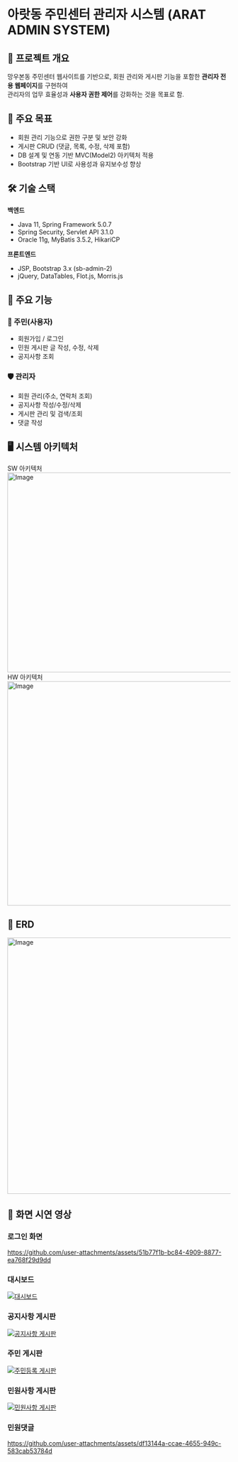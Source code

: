 # 아랏동 주민센터 관리자 시스템 (ARAT ADMIN SYSTEM)

## 📌 프로젝트 개요
망우본동 주민센터 웹사이트를 기반으로,
회원 관리와 게시판 기능을 포함한 **관리자 전용 웹페이지**를 구현하여  
관리자의 업무 효율성과 **사용자 권한 제어**를 강화하는 것을 목표로 함.

## 🎯 주요 목표
- 회원 관리 기능으로 권한 구분 및 보안 강화
- 게시판 CRUD (댓글, 목록, 수정, 삭제 포함)
- DB 설계 및 연동 기반 MVC(Model2) 아키텍처 적용
- Bootstrap 기반 UI로 사용성과 유지보수성 향상

## 🛠 기술 스택
**백엔드**
- Java 11, Spring Framework 5.0.7
- Spring Security, Servlet API 3.1.0
- Oracle 11g, MyBatis 3.5.2, HikariCP

**프론트엔드**
- JSP, Bootstrap 3.x (sb-admin-2)
- jQuery, DataTables, Flot.js, Morris.js

## 📂 주요 기능
### 👤 주민(사용자)
- 회원가입 / 로그인
- 민원 게시판 글 작성, 수정, 삭제
- 공지사항 조회

### 🛡 관리자
- 회원 관리(주소, 연락처 조회)
- 공지사항 작성/수정/삭제
- 게시판 관리 및 검색/조회
- 댓글 작성

## 🖥 시스템 아키텍처
SW 아키텍처
<img width="1222" height="450" alt="Image" src="https://github.com/user-attachments/assets/a76795b8-7fda-43db-bf60-b7119dffe031" />
HW 아키텍처
<img width="1244" height="505" alt="Image" src="https://github.com/user-attachments/assets/4b087b13-841f-4eaa-afb2-990f01547bae" />
## 📌 ERD
<img width="1290" height="577" alt="Image" src="https://github.com/user-attachments/assets/a8389c63-d573-4ca6-842f-203ce3a3ac68" />

## 📸 화면 시연 영상
### 로그인 화면
https://github.com/user-attachments/assets/51b77f1b-bc84-4909-8877-ea768f29d9dd

### 대시보드
[![대시보드](docs/dashboard.png)](https://github.com/user-attachments/assets/62cca102-6c19-4c52-8684-2e361ae2a519)

### 공지사항 게시판
[![공지사항 게시판](docs/notice_board.png)](https://github.com/user-attachments/assets/b786b72b-da08-4af3-95b0-346202f70a2b)

### 주민 게시판
[![주민등록 게시판](docs/resident_board.png)](https://github.com/user-attachments/assets/1f5c7797-f314-45ff-b10a-459505a43788)

### 민원사항 게시판
[![민원사항 게시판](docs/complaint_board.png)](https://github.com/user-attachments/assets/6aa21b01-93e4-4471-b6fe-44d8e7b04886)

### 민원댓글 
https://github.com/user-attachments/assets/df13144a-ccae-4655-949c-583cab53784d
